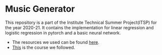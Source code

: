 # Music Generator
This repository is a part of the Institute Technical Summer Project(ITSP) for the year 2020-21.
It contains the implementation for linear regression and logistic regression in pytorch and a basic neural network.

- The resources we used can be found [here](https://jovian.ai/aakashns/01-pytorch-basics).
- [This](https://www.youtube.com/watch?v=GIsg-ZUy0MY) is the course we followed.